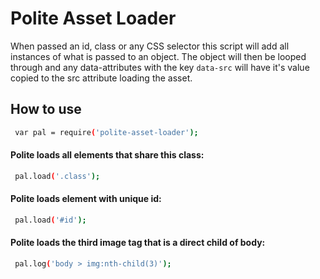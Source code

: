 # Polite Asset Loader

When passed an id, class or any CSS selector this script will add all instances of what is passed to an object. The object will then be looped through and any data-attributes with the key `data-src` will have it's value copied to the src attribute loading the asset.


## How to use

```sh
 var pal = require('polite-asset-loader');
 ```
#### Polite loads all elements that share this class:
```sh
 pal.load('.class');
 ```
#### Polite loads element with unique id:
```sh
 pal.load('#id');
 ```
 #### Polite loads the third image tag that is a direct child of body:
```sh
 pal.log('body > img:nth-child(3)');
 ```